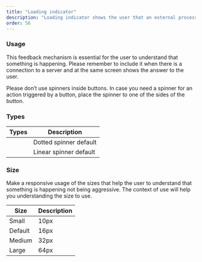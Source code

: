 ```yaml
---
title: "Loading indicator"
description: "Loading indicator shows the user that an external process, like a connection, is being executed."
order: 56
---
```


### Usage

This feedback mechanism is essential for the user to understand that something is happening. Please remember to include it when there is a connection to a server and at the same screen shows the answer to the user.

Please don’t use spinners inside buttons. In case you need a spinner for an action triggered by a button, place the spinner to one of the sides of the button.

<div class="loading-icon loading-icon-md"></div>

### Types

| Types | Description |
| ---- | ----- |
| <div class="loading-icon loading-icon"></div> | Dotted spinner default |
| <div class="loading-icon linear"></div> | Linear spinner default |

### Size

Make a responsive usage of the sizes that help the user to understand that something is happening not being aggressive. The context of use will help you understanding the size to use.

| Size | Description |
| ---- | ----- |
| Small | 10px |
| Default | 16px |
| Medium | 32px |
| Large | 64px |




